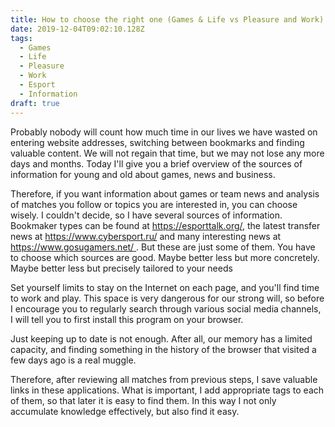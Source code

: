 ```yaml
---
title: How to choose the right one (Games & Life vs Pleasure and Work)
date: 2019-12-04T09:02:10.128Z
tags:
  - Games
  - Life
  - Pleasure
  - Work
  - Esport
  - Information
draft: true
---
```

Probably nobody will count how much time in our lives we have wasted on entering website addresses, switching between bookmarks and finding valuable content. We will not regain that time, but we may not lose any more days and months. Today I'll give you a brief overview of the sources of information for young and old about games, news and business.



Therefore, if you want information about games or team news and analysis of matches you follow or topics you are interested in, you can choose wisely. I couldn't decide, so I have several sources of information. Bookmaker types can be found at <https://esporttalk.org/>, the latest transfer news at <https://www.cybersport.ru/> and many interesting news at [https://www.gosugamers.net/ ](https://www.gosugamers.net/). But these are just some of them. You have to choose which sources are good. Maybe better less but more concretely. Maybe better less but precisely tailored to your needs



Set yourself limits to stay on the Internet on each page, and you'll find time to work and play. This space is very dangerous for our strong will, so before I encourage you to regularly search through various social media channels, I will tell you to first install this program on your browser.



Just keeping up to date is not enough. After all, our memory has a limited capacity, and finding something in the history of the browser that visited a few days ago is a real muggle.



Therefore, after reviewing all matches from previous steps, I save valuable links in these applications. What is important, I add appropriate tags to each of them, so that later it is easy to find them. In this way I not only accumulate knowledge effectively, but also find it easy.
